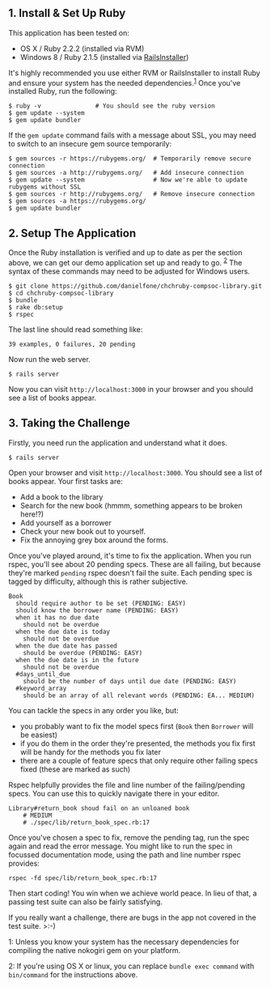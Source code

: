 ## 1. Install & Set Up Ruby

This application has been tested on:

  * OS X / Ruby 2.2.2 (installed via RVM)
  * Windows 8 / Ruby 2.1.5 (installed via [RailsInstaller](http://railsinstaller.org/en))

It's highly recommended you use either RVM or RailsInstaller to install Ruby and ensure your system has the needed dependencies.<sup>[1](#one)</sup> Once you've installed Ruby, run the following:

    $ ruby -v               # You should see the ruby version
    $ gem update --system
    $ gem update bundler

If the `gem update` command fails with a message about SSL, you may need to switch to an insecure gem source temporarily:

    $ gem sources -r https://rubygems.org/  # Temporarily remove secure connection
    $ gem sources -a http://rubygems.org/   # Add insecure connection
    $ gem update --system                   # Now we're able to update rubygems without SSL
    $ gem sources -r http://rubygems.org/   # Remove insecure connection
    $ gem sources -a https://rubygems.org/
    $ gem update bundler

## 2. Setup The Application

Once the Ruby installation is verified and up to date as per the section above, we can get our demo application set up and ready to go. <sup>[2](#two)</sup> The syntax of these commands may need to be adjusted for Windows users.

    $ git clone https://github.com/danielfone/chchruby-compsoc-library.git
    $ cd chchruby-compsoc-library
    $ bundle
    $ rake db:setup
    $ rspec

The last line should read something like:

    39 examples, 0 failures, 20 pending

Now run the web server.

    $ rails server

Now you can visit `http://localhost:3000` in your browser and you should see a list of books appear.

## 3. Taking the Challenge

Firstly, you need run the application and understand what it does.

    $ rails server

Open your browser and visit `http://localhost:3000`. You should see a list of books appear. Your first tasks are:

  * Add a book to the library
  * Search for the new book (hmmm, something appears to be broken here!?)
  * Add yourself as a borrower
  * Check your new book out to yourself.
  * Fix the annoying grey box around the forms.

Once you've played around, it's time to fix the application. When you run rspec, you'll see about 20 pending specs. These are all failing, but because they're marked `pending` rspec doesn't fail the suite. Each pending spec is tagged by difficulty, although this is rather subjective.

    Book
      should require author to be set (PENDING: EASY)
      should know the borrower name (PENDING: EASY)
      when it has no due date
        should not be overdue
      when the due date is today
        should not be overdue
      when the due date has passed
        should be overdue (PENDING: EASY)
      when the due date is in the future
        should not be overdue
      #days_until_due
        should be the number of days until due date (PENDING: EASY)
      #keyword_array
        should be an array of all relevant words (PENDING: EA... MEDIUM)

You can tackle the specs in any order you like, but:

  * you probably want to fix the model specs first (`Book` then `Borrower` will be easiest)
  * if you do them in the order they're presented, the methods you fix first will be handy for the methods you fix later
  * there are a couple of feature specs that only require other failing specs fixed (these are marked as such)

Rspec helpfully provides the file and line number of the failing/pending specs. You can use this to quickly navigate there in your editor.

    Library#return_book shoud fail on an unloaned book
        # MEDIUM
        # ./spec/lib/return_book_spec.rb:17

Once you've chosen a spec to fix, remove the pending tag, run the spec again and read the error message. You might like to run the spec in focussed documentation mode, using the path and line number rspec provides:

    rspec -fd spec/lib/return_book_spec.rb:17

Then start coding! You win when we achieve world peace. In lieu of that, a passing test suite can also be fairly satisfying.

If you really want a challenge, there are bugs in the app not covered in the test suite. >:-)

1: <a name="one"></a> Unless you know your system has the necessary dependencies for compiling the native nokogiri gem on your platform.

2: <a name="two"></a> If you're using OS X or linux, you can replace `bundle exec command` with `bin/command` for the instructions above.
